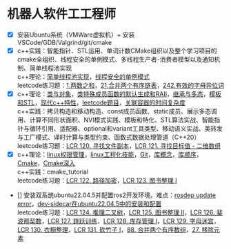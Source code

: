 # 机器人软件工工程师

- [x] 安装Ubuntu系统（VMWare虚拟机）+ 安装VSCode/GDB/Valgrind/git/cmake
- [x] c++实践：智能指针、STL运用、单词计数CMake组织以及整个学习项目的cmake全组织、线程安全的单例模式、多线程生产者-消费者模型以及通知机制、简单线程池实现  
    c++理论：[简单线程池实现](https://lxblog.com/qianwen/share?shareId=b94cd313-7087-42f3-b684-b043156f92ac)，[线程安全的单例模式](https://lxblog.com/qianwen/share?shareId=0c55f6c2-170e-424e-8272-3b6b36542502)  
    leetcode练习题：[1.两数之和](https://leetcode.cn/problems/two-sum/)，[21.合并两个有序链表](https://leetcode.cn/problems/merge-two-sorted-lists/description/)，[242.有效的字母异位词](https://leetcode.cn/problems/valid-anagram/)
- [x] c++理论：[类与对象](https://lxblog.com/qianwen/share?shareId=adc8c544-859f-4cb1-ae3a-362602796996)，[类特殊成员函数的默认生成和RAII](https://lxblog.com/qianwen/share?shareId=c6c266e7-7fd1-4d70-80ca-910ad26fdac7)，[继承与多态](https://lxblog.com/qianwen/share?shareId=4dd22be4-2dca-4a02-873c-2180ab21717f)，[模板和STL](https://lxblog.com/qianwen/share?shareId=a892cf57-fdeb-4ff5-9926-382ceb3a0069)，[现代c++特性](https://lxblog.com/qianwen/share?shareId=d02b07c3-16c6-42c2-bac5-5e7f3242df2f)，[leetcode题目](https://lxblog.com/qianwen/share?shareId=673b7aa0-c3b5-4e94-905d-ef56b3b03925)，[关联容器的时间复杂度](https://lxblog.com/qianwen/share?shareId=90e6024a-2a19-45a5-87bc-ec466adc8845)  
    c++实践：拷贝构造和移动构造、const成员函数、static成员、展示多态调用、计算不同形状面积、NVI模式实践、模板和特化、STL算法实战、智能指针与循环引用、适配器、optional和variant工具类型、移动语义实战、美转发与工厂模式、译时计算与类型约束、函数式数据处理管道（C++20）  
    leetcode练习题：[LCR 120. 寻找文件副本](https://leetcode.cn/problems/shu-zu-zhong-zhong-fu-de-shu-zi-lcof/)，[LCR 121. 寻找目标值 - 二维数组](https://leetcode.cn/problems/er-wei-shu-zu-zhong-de-cha-zhao-lcof/)
- [x] c++理论：[linux权限管理](https://lxblog.com/qianwen/share?shareId=80afc4b5-347a-46b6-a2cb-2b688c3e8dde)，[linux工程化技能](https://lxblog.com/qianwen/share?shareId=2b7e881a-1a67-45c9-a8c9-a95e858e0ff9)，[Git](https://lxblog.com/qianwen/share?shareId=5655ec44-64ff-416b-a40e-15f05aaab896)，[库概念](https://lxblog.com/qianwen/share?shareId=568489cc-408f-4b37-8bcd-53a738f8ed7b)，[库顺序](https://lxblog.com/qianwen/share?shareId=4a6d3560-2d61-4bfe-a7b1-e7ae3ee0655c)，[Cmake](https://lxblog.com/qianwen/share?shareId=8c3590de-5fcc-4145-9ab7-d923358b8151)，[Cmake深入](https://lxblog.com/qianwen/share?shareId=47ec3ca2-3a07-4465-b913-5f873a91ee53)  
    c++实践：cmake_tutorial  
    leetcode练习题：[LCR 122. 路径加密](https://leetcode.cn/problems/ti-huan-kong-ge-lcof/)，[LCR 123. 图书整理 I](https://leetcode.cn/problems/cong-wei-dao-tou-da-yin-lian-biao-lcof/)
- [] 安装双系统ubuntu22.04.5并配置ros2开发环境。难点：[rosdep update error](https://lxblog.com/qianwen/share?shareId=560acf23-7e6d-474f-9a89-38a08208cc9d)，[dev-sidecar在ubuntu22.04.5中的安装和配置](task5/challenges.md)  
    leetcode练习题：[LCR 124. 推理二叉树](https://leetcode.cn/problems/zhong-jian-er-cha-shu-lcof/description/)，[LCR 125. 图书整理 II](https://leetcode.cn/problems/yong-liang-ge-zhan-shi-xian-dui-lie-lcof/description/)，[LCR 126. 斐波那契数](https://leetcode.cn/problems/fei-bo-na-qi-shu-lie-lcof/description/)，[LCR 127. 跳跃训练](https://leetcode.cn/problems/qing-wa-tiao-tai-jie-wen-ti-lcof/description/)，[LCR 128. 库存管理 I](https://leetcode.cn/problems/xuan-zhuan-shu-zu-de-zui-xiao-shu-zi-lcof/description/)，[LCR 129. 字母迷宫](https://leetcode.cn/problems/ju-zhen-zhong-de-lu-jing-lcof/description/)，[LCR 130. 衣橱整理](https://leetcode.cn/problems/ji-qi-ren-de-yun-dong-fan-wei-lcof/description/)，[LCR 131. 砍竹子 I](https://leetcode.cn/problems/jian-sheng-zi-lcof/description/)，[88. 合并两个有序数组](https://leetcode.cn/problems/merge-sorted-array/description/?envType=study-plan-v2&envId=top-interview-150)，[27. 移除元素](https://leetcode.cn/problems/remove-element/?envType=study-plan-v2&envId=top-interview-150)
